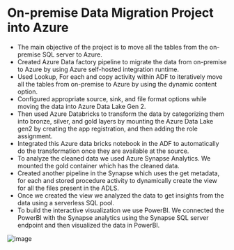 # On-premise Data Migration Project into Azure

* The main objective of the project is to move all the tables from the on-premise SQL server to Azure.
*	Created Azure Data factory pipeline to migrate the data from on-premise to Azure by using  Azure self-hosted integration runtime.
*	Used Lookup, For each and copy activity within ADF to iteratively move all the tables from on-premise to Azure by using the dynamic content option.
* Configured appropriate source, sink, and file format options while moving the data into Azure Data Lake Gen 2.
*	Then used Azure Databricks to transform the data by categorizing them into bronze, silver, and gold layers by mounting the Azure Data Lake gen2 by creating the app registration, and then adding the role assignment.
*	Integrated this Azure data bricks notebook in the ADF to automatically do the transformation once they are available at the source.
*	To analyze the cleaned data we used Azure Synapse Analytics. We mounted the gold container which has the cleaned data.
*	Created another pipeline in the Synapse which uses the get metadata, for each and stored procedure activity to dynamically create the view for all the files present in the ADLS.
*	Once we created the view we analyzed the data to get insights from the data using a serverless SQL pool.
*	To build the interactive visualization we use PowerBI. We connected the PowerBI with the Synapse analytics using the Synapse SQL server endpoint and then visualized the data in PowerBI.

  ![image](https://github.com/akshay-venur/Data-Migration-Using-Azure/assets/43615481/96872148-9c1b-4c50-8d58-8970e9a7ada7)

